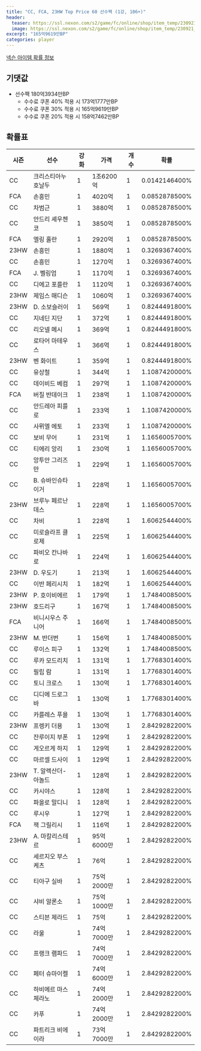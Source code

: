 ```yaml
---
title: "CC, FCA, 23HW Top Price 60 선수팩 (1강, 106+)"
header:
  teaser: https://ssl.nexon.com/s2/game/fc/online/shop/item_temp/230921_7278PN83MT33/200230097_s.png
  image: https://ssl.nexon.com/s2/game/fc/online/shop/item_temp/230921_7278PN83MT33/200230097_s.png
excerpt: "165억9619만BP"
categories: player
---
```

[넥슨 아이템 확률 정보](http://iteminfo.nexon.com/probability/fco?sn=7542)

## 기댓값
- 선수팩 180억3934만BP
  - 수수료 쿠폰 40% 적용 시 173억1777만BP
  - 수수료 쿠폰 30% 적용 시 165억9619만BP
  - 수수료 쿠폰 20% 적용 시 158억7462만BP


## 확률표

|시즌|선수|강화|가격|개수|확률|
|---|---|---|---|---|---|
|CC|크리스티아누 호날두|1|1조6200억|1|0.0142146400%|
|FCA|손흥민|1|4020억|1|0.0852878500%|
|CC|차범근|1|3880억|1|0.0852878500%|
|CC|안드리 셰우첸코|1|3850억|1|0.0852878500%|
|FCA|엘링 홀란|1|2920억|1|0.0852878500%|
|23HW|손흥민|1|1880억|1|0.3269367400%|
|CC|손흥민|1|1270억|1|0.3269367400%|
|FCA|J. 벨링엄|1|1170억|1|0.3269367400%|
|CC|디에고 포를란|1|1120억|1|0.3269367400%|
|23HW|제임스 매디슨|1|1060억|1|0.3269367400%|
|23HW|D. 소보슬러이|1|569억|1|0.8244491800%|
|CC|지네딘 지단|1|372억|1|0.8244491800%|
|CC|리오넬 메시|1|369억|1|0.8244491800%|
|CC|로타어 마테우스|1|366억|1|0.8244491800%|
|23HW|벤 화이트|1|359억|1|0.8244491800%|
|CC|유상철|1|344억|1|1.1087420000%|
|CC|데이비드 베컴|1|297억|1|1.1087420000%|
|FCA|버질 반데이크|1|238억|1|1.1087420000%|
|CC|안드레아 피를로|1|233억|1|1.1087420000%|
|CC|사뮈엘 에토|1|233억|1|1.1087420000%|
|CC|보비 무어|1|231억|1|1.1656005700%|
|CC|티에리 앙리|1|230억|1|1.1656005700%|
|CC|앙투안 그리즈만|1|229억|1|1.1656005700%|
|CC|B. 슈바인슈타이거|1|228억|1|1.1656005700%|
|23HW|브루누 페르난데스|1|228억|1|1.1656005700%|
|CC|차비|1|228억|1|1.6062544400%|
|CC|미로슬라프 클로제|1|225억|1|1.6062544400%|
|CC|파비오 칸나바로|1|224억|1|1.6062544400%|
|23HW|D. 우도기|1|213억|1|1.6062544400%|
|CC|이반 페리시치|1|182억|1|1.6062544400%|
|23HW|P. 호이비에르|1|179억|1|1.7484008500%|
|23HW|호드리구|1|167억|1|1.7484008500%|
|FCA|비니시우스 주니어|1|166억|1|1.7484008500%|
|23HW|M. 반더번|1|156억|1|1.7484008500%|
|CC|루이스 피구|1|132억|1|1.7484008500%|
|CC|루카 모드리치|1|131억|1|1.7768301400%|
|CC|필립 람|1|131억|1|1.7768301400%|
|CC|토니 크로스|1|130억|1|1.7768301400%|
|CC|디디에 드로그바|1|130억|1|1.7768301400%|
|CC|카를레스 푸욜|1|130억|1|1.7768301400%|
|23HW|프렝키 더용|1|130억|1|2.8429282200%|
|CC|잔루이지 부폰|1|129억|1|2.8429282200%|
|CC|게오르게 하지|1|129억|1|2.8429282200%|
|CC|마르셀 드사이|1|129억|1|2.8429282200%|
|23HW|T. 알렉산더-아놀드|1|128억|1|2.8429282200%|
|CC|카시야스|1|128억|1|2.8429282200%|
|CC|파올로 말디니|1|128억|1|2.8429282200%|
|CC|루시우|1|127억|1|2.8429282200%|
|FCA|잭 그릴리시|1|116억|1|2.8429282200%|
|23HW|A. 마칼리스테르|1|95억6000만|1|2.8429282200%|
|CC|세르지오 부스케츠|1|76억|1|2.8429282200%|
|CC|티아구 실바|1|75억2000만|1|2.8429282200%|
|CC|샤비 알론소|1|75억1000만|1|2.8429282200%|
|CC|스티븐 제라드|1|75억|1|2.8429282200%|
|CC|라울|1|74억7000만|1|2.8429282200%|
|CC|프랭크 램파드|1|74억7000만|1|2.8429282200%|
|CC|페터 슈마이켈|1|74억6000만|1|2.8429282200%|
|CC|하비에르 마스체라노|1|74억2000만|1|2.8429282200%|
|CC|카푸|1|74억2000만|1|2.8429282200%|
|CC|파트리크 비에이라|1|73억7000만|1|2.8429282200%|
